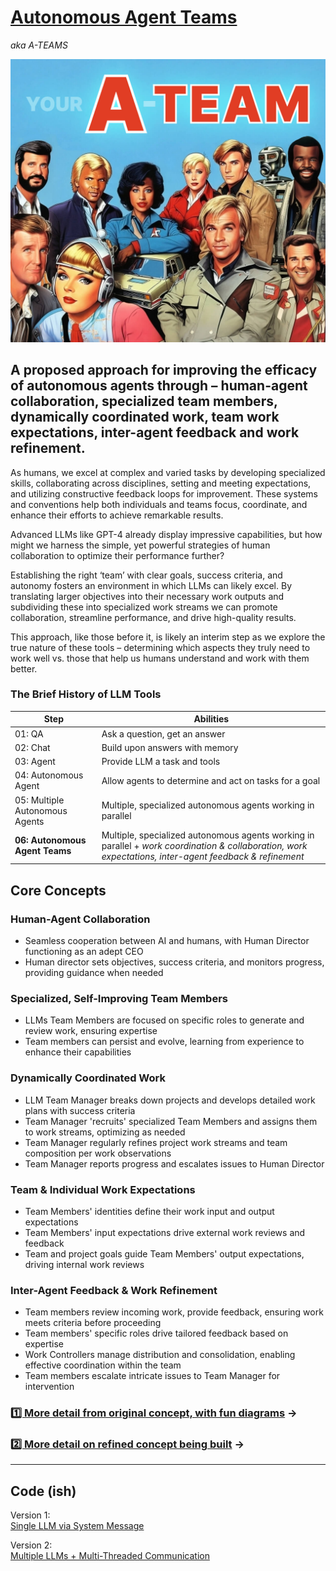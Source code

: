 # [Autonomous Agent Teams](https://claytonfarr.com/a-team) 
*aka A-TEAMS*

![A-Teams Illustration](/a-team.jpg)

## A proposed approach for improving the efficacy of autonomous agents through – human-agent collaboration, specialized team members, dynamically coordinated work, team work expectations, inter-agent feedback and work refinement.

As humans, we excel at complex and varied tasks by developing specialized skills, collaborating across disciplines, setting and meeting expectations, and utilizing constructive feedback loops for improvement. These systems and conventions help both individuals and teams focus, coordinate, and enhance their efforts to achieve remarkable results.

Advanced LLMs like GPT-4 already display impressive capabilities, but how might we harness the simple, yet powerful strategies of human collaboration to optimize their performance further?

Establishing the right ‘team’ with clear goals, success criteria, and autonomy fosters an environment in which LLMs can likely excel. By translating larger objectives into their necessary work outputs and subdividing these into specialized work streams we can promote collaboration, streamline performance, and drive high-quality results.

This approach, like those before it, is likely an interim step as we explore the true nature of these tools – determining which aspects they truly need to work well vs. those that help us humans understand and work with them better.

### The Brief History of LLM Tools


| Step | Abilities |
|---|---|
| 01: QA | Ask a question, get an answer |
| 02: Chat | Build upon answers with memory |
| 03: Agent | Provide LLM a task and tools |
| 04: Autonomous Agent | Allow agents to determine and act on tasks for a goal |
| 05: Multiple Autonomous Agents | Multiple, specialized autonomous agents working in parallel |
| **06: Autonomous Agent Teams** | Multiple, specialized autonomous agents working in parallel + *work coordination & collaboration, work expectations, inter-agent feedback & refinement* |


## Core Concepts

### Human-Agent Collaboration

- Seamless cooperation between AI and humans, with Human Director functioning as an adept CEO
- Human director sets objectives, success criteria, and monitors progress, providing guidance when needed

### Specialized, Self-Improving Team Members

- LLMs Team Members are focused on specific roles to generate and review work, ensuring expertise
- Team members can persist and evolve, learning from experience to enhance their capabilities

### Dynamically Coordinated Work

- LLM Team Manager breaks down projects and develops detailed work plans with success criteria
- Team Manager 'recruits' specialized Team Members and assigns them to work streams, optimizing as needed
- Team Manager regularly refines project work streams and team composition per work observations
- Team Manager reports progress and escalates issues to Human Director

### Team & Individual Work Expectations

- Team Members' identities define their work input and output expectations
- Team Members' input expectations drive external work reviews and feedback
- Team and project goals guide Team Members' output expectations, driving internal work reviews

### Inter-Agent Feedback & Work Refinement

- Team members review incoming work, provide feedback, ensuring work meets criteria before proceeding
- Team members' specific roles drive tailored feedback based on expertise
- Work Controllers manage distribution and consolidation, enabling effective coordination within the team
- Team members escalate intricate issues to Team Manager for intervention

### [1️⃣ More detail from original concept, with fun diagrams](https://claytonfarr.com/a-team)  &rarr;

### [2️⃣ More detail on refined concept being built](/a-team.md)  &rarr;

---

## Code (ish)

Version 1:  
[Single LLM via System Message](/01_single-llm/README.md)

Version 2:  
[Multiple LLMs + Multi-Threaded Communication](/02_multiple-llms/README.md)